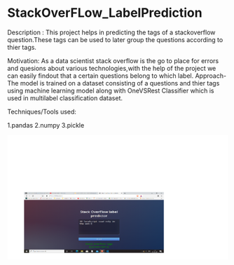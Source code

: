 # StackOverFLow_LabelPrediction
Description : This project helps in predicting the tags of a  stackoverflow question.These tags can be used to later group the questions according to thier tags.

Motivation: As a data scientist stack overflow is the go to place for errors and quesions about various technologies,with the help of the project we can easily findout that a certain questions belong to which label.
Approach-The model is trained on a  dataset consisting of a  questions and thier tags using machine learning model along with OneVSRest Classifier which is used in multilabel classification dataset.


Techniques/Tools used:

1.pandas
2.numpy
3.pickle

  ![alt text](https://github.com/Amit9888/StackOverFLow_LabelPrediction/blob/master/Stack_overflowImage.png?raw=true)

